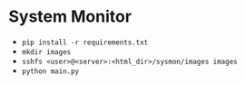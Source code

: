 # System Monitor

* `pip install -r requirements.txt`
* `mkdir images`
* `sshfs <user>@<server>:<html_dir>/sysmon/images images`
* `python main.py`

